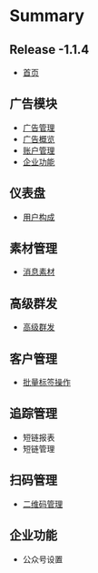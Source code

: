 # Summary

## Release -1.1.4

* [首页](README.md)

## 广告模块

* [广告管理](guang-gao-mo-kuai/guang-gao-guan-li.md)
* [广告概览](guang-gao-mo-kuai/guang-gao-gai-lan.md)
* [账户管理](guang-gao-mo-kuai/zhang-hu-guan-li.md)
* [企业功能](guang-gao-mo-kuai/qi-ye-gong-neng.md)

## 仪表盘

* [用户构成](yi-biao-pan/yong-hu-gou-cheng.md)

## 素材管理

* [消息素材](su-cai-guan-li/xiao-xi-su-cai.md)

## 高级群发

* [高级群发](gao-ji-qun-fa/gao-ji-qun-fa.md)

## 客户管理

* [批量标签操作](ke-hu-guan-li/pi-liang-dao-ru-er-wei-ma.md)

## 追踪管理

* 短链报表
* 短链管理

## 扫码管理

* [二维码管理](sao-ma-guan-li/er-wei-ma-guan-li.md)

## 企业功能

* 公众号设置

